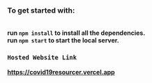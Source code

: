 ### <strong>To get started with:<strong/>
<br/>run `npm install` to install all the dependencies.
<br/>run `npm start` to start the local server.


### `Hosted Website Link`
https://covid19resourcer.vercel.app
